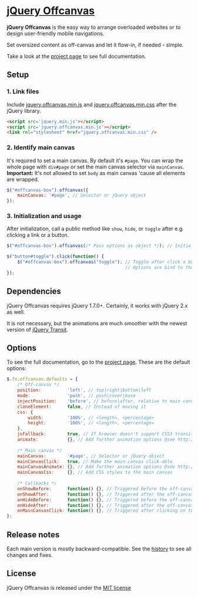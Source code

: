 # [jQuery Offcanvas](https://cheich.github.io/jquery.offcanvas/)

**jQuery Offcanvas** is the easy way to arrange overloaded websites or to design user-friendly mobile navigations.

Set oversized content as off-canvas and let it flow-in, if needed - simple.

Take a look at the [project page](https://cheich.github.io/jquery.offcanvas/) to see full documentation.

## Setup

### 1. Link files

Include [jquery.offcanvas.min.js](https://github.com/cheich/jquery.offcanvas/blob/master/build/js/jquery.offcanvas.min.js) and [jquery.offcanvas.min.css](https://github.com/cheich/jquery.offcanvas/blob/master/build/css/jquery.offcanvas.min.css) after the jQuery library.

``` html
<script src='jquery.min.js'></script>
<script src='jquery.offcanvas.min.js'></script>
<link rel="stylesheet" href="jquery.offcanvas.min.css" />
```

### 2. Identify main canvas

It's required to set a main canvas. By default it's `#page`. You can wrap the whole page with `div#page` or set the main canvas selector via `mainCanvas`. **Important:** It's not allowed to set `body` as main canvas 'cause all elements are wrapped.

``` javascript
$("#offcanvas-box").offcanvas({
    mainCanvas: '#page', // Selector or jQuery object
});
```

### 3. Initialization and usage

After initialization, call a public method like `show`, `hide`, or `toggle` after e.g. clicking a link or a button.

``` javascript
$("#offcanvas-box").offcanvas(/* Pass options as object */); // Initialization

$("button#toggle").click(function() {
    $("#offcanvas-box").offcanvas("toggle"); // Toggle after click a button
                                             // Options are bind to the element
});
```

## Dependencies

jQuery Offcanvas requires jQuery 1.7.0+. Certainly, it works with jQuery 2.x as well.

It is not necessary, but the animations are much smoother with the newest version of [jQuery Transit](https://github.com/rstacruz/jquery.transit).

## Options

To see the full documentation, go to the [project page](https://cheich.github.io/jquery.offcanvas/). These are the default options:

``` javascript
$.fn.offcanvas.defaults = {
    /* Off-canvas */
    position:          'left', // top|right|bottom|left
    mode:              'push', // push|cover|base
    injectPosition:    'before', // before|after, relative to main canvas
    cloneElement:      false, // Instead of moving it
    css: {
        width:         '100%', // <length>, <percentage>
        height:        '100%', // <length>, <percentage>
    },
    jsFallback:        true, // If browser doesn't support CSS3 transitions or Transit isn't available
    animate:           {}, // Add further animation options @see http://api.jquery.com/animate/
    
    /* Main canvas */
    mainCanvas:        '#page', // Selector or jQuery object
    mainCanvasClick:   true, // Make the main canvas click-able
    mainCanvasAnimate: {}, // Add further animation options @see http://api.jquery.com/animate/ - Overwrites 'animate'
    mainCanvasCss:     {}, // Add CSS styles to the main canvas
    
    /* Callbacks */
    onShowBefore:      function() {}, // Triggered before the off-canvas is shown
    onShowAfter:       function() {}, // Triggered after the off-canvas is shown
    onHideBefore:      function() {}, // Triggered before the off-canvas is hidden
    onHideAfter:       function() {}, // Triggered after the off-canvas is hidden
    onMainCanvasClick: function() {}, // Triggered after clicking on the main canvas
};
```

## Release notes
Each main version is mostly backward-compatible.
See the [history](https://github.com/cheich/jquery.offcanvas/blob/master/HISTORY.md) to see all changes and fixes.
    
## License
jQuery Offcanvas is released under the [MIT license](https://github.com/cheich/jquery.offcanvas/blob/master/LINCENSE.md)